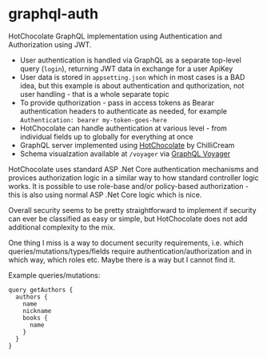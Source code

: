 # graphql-auth
HotChocolate GraphQL implementation using Authentication and Authorization using JWT.

- User authentication is handled via GraphQL as a separate top-level query (`login`), returning JWT data in exchange for a user ApiKey
- User data is stored in `appsetting.json` which in most cases is a BAD idea, but this example is about authentication and quthorization, not user handling - that is a whole separate topic
- To provide quthorization - pass in access tokens as Bearar authentication headers to authenticate as needed, for example `Authentication: bearer my-token-goes-here`
- HotChocolate can handle authentication at various level - from individual fields up to globally for everything at once
- GraphQL server implemented using [HotChocolate](https://chillicream.com/docs/hotchocolate) by ChilliCream
- Schema visualzation available at `/voyager` via [GraphQL Voyager](https://github.com/APIs-guru/graphql-voyager)

HotChocolate uses standard ASP .Net Core authentication mechanisms and provices authorization logic in a similar way to how standard controller logic works. 
It is possible to use role-base and/or policy-based authorization - this is also using normal ASP .Net Core logic which is nice.

Overall security seems to be pretty straightforward to implement if security can ever be classified as easy or simple, but HotChocolate does not add additional complexity to the mix.

One thing I miss is a way to document security requirements, i.e. which queries/mutations/types/fields require authentication/authorization and in which way, which roles etc. 
Maybe there is a way but I cannot find it.

Example queries/mutations:
   ```get authors
   query getAuthors {
     authors {
       name
       nickname
       books {
         name 
       }
     }
   }
   ```
